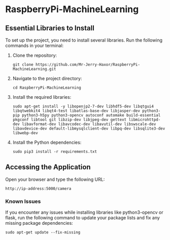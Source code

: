 # RaspberryPi-MachineLearning

## Essential Libraries to Install
To set up the project, you need to install several libraries. Run the following commands in your terminal:

1. Clone the repository:
    ```
    git clone https://github.com/Mr-Jerry-Haxor/RaspberryPi-MachineLearning.git
    ```

2. Navigate to the project directory:
    ```
    cd RaspberryPi-MachineLearning
    ```

3. Install the required libraries:
    ```
    sudo apt-get install -y libopenjp2-7-dev libhdf5-dev libqtgui4 libqtwebkit4 libqt4-test libatlas-base-dev libjasper-dev python3-pip python3-h5py python3-opencv autoconf automake build-essential pkgconf libtool git libzip-dev libjpeg-dev gettext libmicrohttpd-dev libavformat-dev libavcodec-dev libavutil-dev libswscale-dev libavdevice-dev default-libmysqlclient-dev libpq-dev libsqlite3-dev libwebp-dev
    ```

4. Install the Python dependencies:
    ```
    sudo pip3 install -r requirements.txt
    ```

## Accessing the Application
Open your browser and type the following URL:


```
http://ip-address:5000/camera
```


### Known Issues
If you encounter any issues while installing libraries like python3-opencv or flask, run the following command to update your package lists and fix any missing package dependencies:

```
sudo apt-get update --fix-missing
```